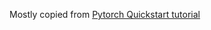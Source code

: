 Mostly copied from [Pytorch Quickstart tutorial](https://pytorch.org/tutorials/beginner/basics/quickstart_tutorial.html)